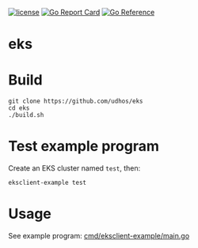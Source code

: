 [![license](http://img.shields.io/badge/license-MIT-blue.svg)](https://github.com/udhos/eks/blob/main/LICENSE)
[![Go Report Card](https://goreportcard.com/badge/github.com/udhos/eks)](https://goreportcard.com/report/github.com/udhos/eks)
[![Go Reference](https://pkg.go.dev/badge/github.com/udhos/eks.svg)](https://pkg.go.dev/github.com/udhos/eks)

# eks

# Build

```
git clone https://github.com/udhos/eks
cd eks
./build.sh
```

# Test example program

Create an EKS cluster named `test`, then:

```
eksclient-example test
```

# Usage

See example program: [cmd/eksclient-example/main.go](cmd/eksclient-example/main.go)
